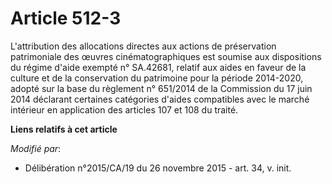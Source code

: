 # Article 512-3

L'attribution des allocations directes aux actions de préservation patrimoniale des œuvres cinématographiques est soumise aux
dispositions du régime d'aide exempté n° SA.42681, relatif aux aides en faveur de la culture et de la conservation du
patrimoine pour la période 2014-2020, adopté sur la base du règlement n° 651/2014 de la Commission du 17 juin 2014 déclarant
certaines catégories d'aides compatibles avec le marché intérieur en application des articles 107 et 108 du traité.

**Liens relatifs à cet article**

_Modifié par_:

  - Délibération n°2015/CA/19 du 26 novembre 2015 - art. 34, v. init.
